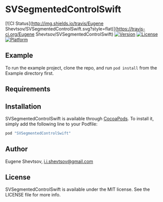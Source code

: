 # SVSegmentedControlSwift

[![CI Status](http://img.shields.io/travis/Eugene Shevtsov/SVSegmentedControlSwift.svg?style=flat)](https://travis-ci.org/Eugene Shevtsov/SVSegmentedControlSwift)
[![Version](https://img.shields.io/cocoapods/v/SVSegmentedControlSwift.svg?style=flat)](http://cocoapods.org/pods/SVSegmentedControlSwift)
[![License](https://img.shields.io/cocoapods/l/SVSegmentedControlSwift.svg?style=flat)](http://cocoapods.org/pods/SVSegmentedControlSwift)
[![Platform](https://img.shields.io/cocoapods/p/SVSegmentedControlSwift.svg?style=flat)](http://cocoapods.org/pods/SVSegmentedControlSwift)

## Example

To run the example project, clone the repo, and run `pod install` from the Example directory first.

## Requirements

## Installation

SVSegmentedControlSwift is available through [CocoaPods](http://cocoapods.org). To install
it, simply add the following line to your Podfile:

```ruby
pod "SVSegmentedControlSwift"
```

## Author

Eugene Shevtsov, i.i.shevtsov@gmail.com

## License

SVSegmentedControlSwift is available under the MIT license. See the LICENSE file for more info.

